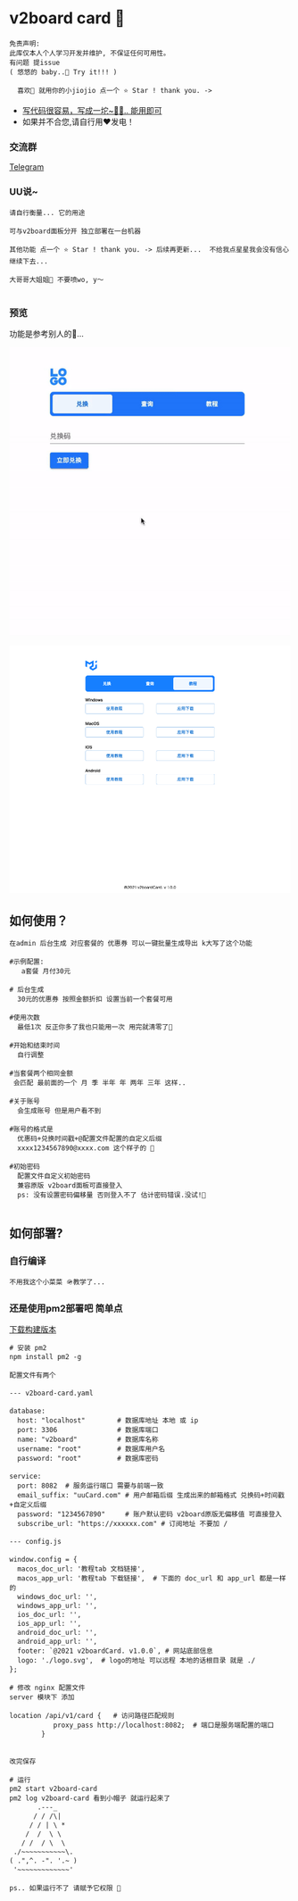 # v2board card 🍭

```
免责声明:
此库仅本人个人学习开发并维护, 不保证任何可用性。
有问题 提issue
( 悠悠的 baby..🌹 Try it!!! )

  喜欢🥰 就用你的小jiojio 点一个 ⭐️ Star ! thank you. ->
```

- [写代码很容易，写成一坨~😶‍🌫️.. 能用即可](https://github.com/trekhleb/state-of-the-art-shitcode)
- 如果并不合您,请自行用❤️发电！

### 交流群

[Telegram](https://t.me/miyauulab_Chat)


### UU说~
```
请自行衡量... 它的用途

可与v2board面板分开 独立部署在一台机器

其他功能 点一个 ⭐️ Star ! thank you. -> 后续再更新...  不给我点星星我会没有信心继续下去...

大哥哥大姐姐🥱 不要喷wo, y～
```
#
### 预览
功能是参考别人的🥶...

![](image/v2board-card-v1.0.0.gif)

![](image/v2board-card-v1.0.0.png)

## 如何使用？
```shell
在admin 后台生成 对应套餐的 优惠券 可以一键批量生成导出 k大写了这个功能 

#示例配置:
   a套餐 月付30元 
   
# 后台生成 
  30元的优惠券 按照金额折扣 设置当前一个套餐可用
  
#使用次数
  最低1次 反正你多了我也只能用一次 用完就清零了🥶 
  
#开始和结束时间 
  自行调整
  
#当套餐两个相同金额 
 会匹配 最前面的一个 月 季 半年 年 两年 三年 这样..

#关于账号 
  会生成账号 但是用户看不到
  
#账号的格式是
  优惠码+兑换时间戳+@配置文件配置的自定义后缀 
  xxxx1234567890@xxxx.com 这个样子的 👗
  
#初始密码 
  配置文件自定义初始密码 
  兼容原版 v2board面板可直接登入 
  ps: 没有设置密码偏移量 否则登入不了 估计密码错误.没试!🥶
  
```


## 如何部署?

### 自行编译
```
不用我这个小菜菜 🪖教学了...
```

### 还是使用pm2部署吧 简单点
[下载构建版本](https://github.com/MiyaUU/v2board-card/releases)

```shell
# 安装 pm2 
npm install pm2 -g

配置文件有两个

--- v2board-card.yaml

database:
  host: "localhost"        # 数据库地址 本地 或 ip
  port: 3306               # 数据库端口
  name: "v2board"          # 数据库名称
  username: "root"         # 数据库用户名
  password: "root"         # 数据库密码

service:
  port: 8082  # 服务运行端口 需要与前端一致
  email_suffix: "uuCard.com" # 用户邮箱后缀 生成出来的邮箱格式 兑换码+时间戳+自定义后缀
  password: "1234567890"     # 账户默认密码 v2board原版无偏移值 可直接登入
  subscribe_url: "https://xxxxxx.com" # 订阅地址 不要加 /

--- config.js 

window.config = {
  macos_doc_url: '教程tab 文档链接',
  macos_app_url: '教程tab 下载链接',  # 下面的 doc_url 和 app_url 都是一样的 
  windows_doc_url: '',
  windows_app_url: '',
  ios_doc_url: '',
  ios_app_url: '',
  android_doc_url: '',
  android_app_url: '',
  footer: `@2021 v2boardCard. v1.0.0`, # 网站底部信息
  logo: './logo.svg',  # logo的地址 可以远程 本地的话根目录 就是 ./ 
};

# 修改 nginx 配置文件 
server 模块下 添加

location /api/v1/card {   # 访问路径匹配规则
           proxy_pass http://localhost:8082;  # 端口是服务端配置的端口
        } 


改完保存

# 运行
pm2 start v2board-card
pm2 log v2board-card 看到小帽子 就运行起来了
       .---_
      / / /\|
     / / | \ *
    /  /  \ \
   / /  / \  \
 ./~~~~~~~~~~~\.
( .",^. -". '.~ )
 '~~~~~~~~~~~~~'  

ps.. 如果运行不了 请赋予它权限 🍭

```
